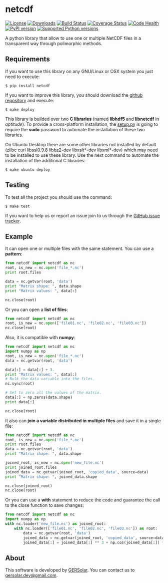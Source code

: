 netcdf
======

[![License](https://pypip.in/license/netcdf/badge.svg)](https://pypi.python.org/pypi/netcdf/) [![Downloads](https://pypip.in/download/netcdf/badge.svg)](https://pypi.python.org/pypi/netcdf/) [![Build Status](https://travis-ci.org/gersolar/netcdf.svg?branch=master)](https://travis-ci.org/gersolar/netcdf) [![Coverage Status](https://coveralls.io/repos/gersolar/netcdf/badge.png)](https://coveralls.io/r/gersolar/netcdf) [![Code Health](https://landscape.io/github/gersolar/netcdf/master/landscape.png)](https://landscape.io/github/gersolar/netcdf/master) [![PyPI version](https://badge.fury.io/py/netcdf.svg)](http://badge.fury.io/py/netcdf)
[![Supported Python versions](https://pypip.in/py_versions/netcdf/badge.svg)](https://pypi.python.org/pypi/netcdf/)


A python library that allow to use one or multiple NetCDF files in a transparent way through polimorphic methods.


Requirements
------------

If you want to use this library on any GNU/Linux or OSX system you just need to execute:

    $ pip install netcdf

If you want to improve this library, you should download the [github repository](https://github.com/gersolar/netcdf) and execute:

    $ make deploy

This library is builded over two **C libraries** (named **libhdf5** and **libnetcdf** in *aptitude*). To provide a cross-platform installation, the [setup.py](https://github.com/gersolar/netcdf/blob/master/setup.py) is going to require the **sudo** password to automate the installation of these two libraries.

On Ubuntu Desktop there are some other libraries not installed by default (zlibc curl libssl0.9.8 libbz2-dev libxslt*-dev libxml*-dev) which may need to be installed to use these library. Use the next command to automate the installation of the additional C libraries:

    $ make ubuntu deploy


Testing
-------

To test all the project you should use the command:

    $ make test

If you want to help us or report an issue join to us through the [GitHub issue tracker](https://github.com/gersolar/netcdf/issues).


Example
--------

It can open one or multiple files with the same statement. You can use a **pattern**:

```python
from netcdf import netcdf as nc
root, is_new = nc.open('file_*.nc')
print root.files

data = nc.getvar(root, 'data')
print "Matrix shape: ", data.shape
print "Matrix values: ", data[:]

nc.close(root)
```

Or you can open a **list of files**:

```python
from netcdf import netcdf as nc
root, is_new = nc.open(['file01.nc', 'file02.nc', 'file03.nc'])
nc.close(root)
```

Also, it is compatible with **numpy**:

```python
from netcdf import netcdf as nc
import numpy as np
root, is_new = nc.open('file_*.nc')
data = nc.getvar(root, 'data')

data[:] = data[:] + 3.
print "Matrix values: ", data[:]
# Bulk the data variable into the files.
nc.sync(root)

# Set to zero all the values of the matrix.
data[:] = np.zeros(data.shape)
print data[:]

nc.close(root)
```
It also can **join a variable distributed in multiple files** and save it in a single file:

```python
from netcdf import netcdf as nc
root, is_new = nc.open('file_*.nc')
print root.files
data = nc.getvar(root, 'data')
print "Matrix shape: ", data.shape

joined_root, is_new = nc.open('new_file.nc')
print joined_root.files
joined_data = nc.getvar(joined_root, 'copied_data', source=data)
print "Matrix shape: ", joined_data.shape

nc.close(joined_root)
nc.close(root)
```

Or you can use a **with** statement to reduce the code and guarantee the call to the close function to save changes:

```python
from netcdf import netcdf as nc
import numpy as np
with nc.loader('new_file.nc') as joined_root:
    with nc.loader(['file01.nc', 'file02.nc', 'file03.nc']) as root:
        data = nc.getvar(root, 'data')
        joined_data = nc.getvar(joined_root, 'copied_data', source=data)
        joined_data[:] = joined_data[:] ** 3 + np.cos(joined_data[:]) * 2
```


About
-----

This software is developed by [GERSolar](http://www.gersol.unlu.edu.ar/). You can contact us to [gersolar.dev@gmail.com](mailto:gersolar.dev@gmail.com).
